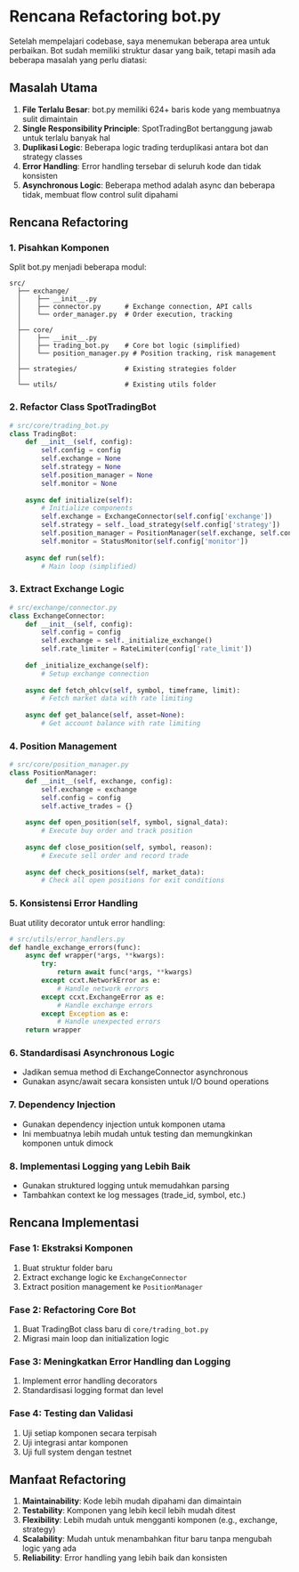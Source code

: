# Rencana Refactoring bot.py

Setelah mempelajari codebase, saya menemukan beberapa area untuk perbaikan. Bot sudah memiliki struktur dasar yang baik, tetapi masih ada beberapa masalah yang perlu diatasi:

## Masalah Utama

1. **File Terlalu Besar**: bot.py memiliki 624+ baris kode yang membuatnya sulit dimaintain
2. **Single Responsibility Principle**: SpotTradingBot bertanggung jawab untuk terlalu banyak hal
3. **Duplikasi Logic**: Beberapa logic trading terduplikasi antara bot dan strategy classes
4. **Error Handling**: Error handling tersebar di seluruh kode dan tidak konsisten
5. **Asynchronous Logic**: Beberapa method adalah async dan beberapa tidak, membuat flow control sulit dipahami

## Rencana Refactoring

### 1. Pisahkan Komponen

Split bot.py menjadi beberapa modul:

```
src/
  ├── exchange/
  │    ├── __init__.py
  │    ├── connector.py      # Exchange connection, API calls
  │    └── order_manager.py  # Order execution, tracking
  │
  ├── core/
  │    ├── __init__.py
  │    ├── trading_bot.py    # Core bot logic (simplified)
  │    └── position_manager.py # Position tracking, risk management
  │
  ├── strategies/            # Existing strategies folder
  │
  └── utils/                 # Existing utils folder
```

### 2. Refactor Class SpotTradingBot

```python
# src/core/trading_bot.py
class TradingBot:
    def __init__(self, config):
        self.config = config
        self.exchange = None
        self.strategy = None
        self.position_manager = None
        self.monitor = None
        
    async def initialize(self):
        # Initialize components
        self.exchange = ExchangeConnector(self.config['exchange'])
        self.strategy = self._load_strategy(self.config['strategy'])
        self.position_manager = PositionManager(self.exchange, self.config['trading'])
        self.monitor = StatusMonitor(self.config['monitor'])
        
    async def run(self):
        # Main loop (simplified)
```

### 3. Extract Exchange Logic

```python
# src/exchange/connector.py
class ExchangeConnector:
    def __init__(self, config):
        self.config = config
        self.exchange = self._initialize_exchange()
        self.rate_limiter = RateLimiter(config['rate_limit'])
    
    def _initialize_exchange(self):
        # Setup exchange connection
    
    async def fetch_ohlcv(self, symbol, timeframe, limit):
        # Fetch market data with rate limiting
    
    async def get_balance(self, asset=None):
        # Get account balance with rate limiting
```

### 4. Position Management

```python
# src/core/position_manager.py
class PositionManager:
    def __init__(self, exchange, config):
        self.exchange = exchange
        self.config = config
        self.active_trades = {}
    
    async def open_position(self, symbol, signal_data):
        # Execute buy order and track position
    
    async def close_position(self, symbol, reason):
        # Execute sell order and record trade
    
    async def check_positions(self, market_data):
        # Check all open positions for exit conditions
```

### 5. Konsistensi Error Handling

Buat utility decorator untuk error handling:

```python
# src/utils/error_handlers.py
def handle_exchange_errors(func):
    async def wrapper(*args, **kwargs):
        try:
            return await func(*args, **kwargs)
        except ccxt.NetworkError as e:
            # Handle network errors
        except ccxt.ExchangeError as e:
            # Handle exchange errors
        except Exception as e:
            # Handle unexpected errors
    return wrapper
```

### 6. Standardisasi Asynchronous Logic

- Jadikan semua method di ExchangeConnector asynchronous
- Gunakan async/await secara konsisten untuk I/O bound operations

### 7. Dependency Injection

- Gunakan dependency injection untuk komponen utama
- Ini membuatnya lebih mudah untuk testing dan memungkinkan komponen untuk dimock

### 8. Implementasi Logging yang Lebih Baik

- Gunakan struktured logging untuk memudahkan parsing
- Tambahkan context ke log messages (trade_id, symbol, etc.)

## Rencana Implementasi

### Fase 1: Ekstraksi Komponen
1. Buat struktur folder baru
2. Extract exchange logic ke `ExchangeConnector`
3. Extract position management ke `PositionManager`

### Fase 2: Refactoring Core Bot
1. Buat TradingBot class baru di `core/trading_bot.py`
2. Migrasi main loop dan initialization logic

### Fase 3: Meningkatkan Error Handling dan Logging
1. Implement error handling decorators
2. Standardisasi logging format dan level

### Fase 4: Testing dan Validasi
1. Uji setiap komponen secara terpisah
2. Uji integrasi antar komponen
3. Uji full system dengan testnet

## Manfaat Refactoring

1. **Maintainability**: Kode lebih mudah dipahami dan dimaintain
2. **Testability**: Komponen yang lebih kecil lebih mudah ditest
3. **Flexibility**: Lebih mudah untuk mengganti komponen (e.g., exchange, strategy)
4. **Scalability**: Mudah untuk menambahkan fitur baru tanpa mengubah logic yang ada
5. **Reliability**: Error handling yang lebih baik dan konsisten
